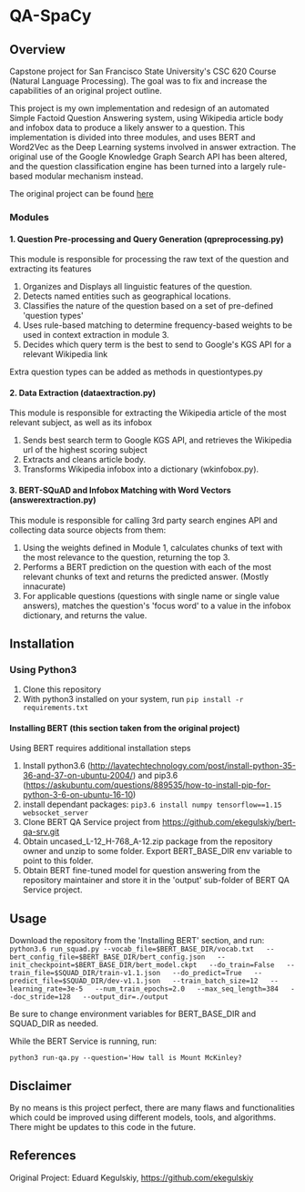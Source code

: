 # QA-SpaCy
## Overview
Capstone project for San Francisco State University's CSC 620 Course (Natural Language Processing). The goal was to fix and increase the capabilities of an original project outline.

This project is my own implementation and redesign of an automated Simple Factoid Question Answering system, using Wikipedia article body and infobox data to produce a likely answer to a question.
This implementation is divided into three modules, and uses BERT and Word2Vec as the Deep Learning systems involved in answer extraction.
The original use of the Google Knowledge Graph Search API has been altered, and the question classification engine has been turned into a largely rule-based modular mechanism instead.

The original project can be found [here](https://github.com/ekegulskiy/nlp-question-answering)

### Modules
#### 1. Question Pre-processing and Query Generation (qpreprocessing.py)
This module is responsible for processing the raw text of the question and extracting its features
1. Organizes and Displays all linguistic features of the question.
2. Detects named entities such as geographical locations.
3. Classifies the nature of the question based on a set of pre-defined 'question types'
4. Uses rule-based matching to determine frequency-based weights to be used in context extraction in module 3.
5. Decides which query term is the best to send to Google's KGS API for a relevant Wikipedia link

Extra question types can be added as methods in questiontypes.py

#### 2. Data Extraction (dataextraction.py)
This module is responsible for extracting the Wikipedia article of the most relevant subject, as well as its infobox
1. Sends best search term to Google KGS API, and retrieves the Wikipedia url of the highest scoring subject
2. Extracts and cleans article body.
3. Transforms Wikipedia infobox into a dictionary (wkinfobox.py).

#### 3. BERT-SQuAD and Infobox Matching with Word Vectors (answerextraction.py)
This module is responsible for calling 3rd party search engines API and collecting data source objects from them:
1. Using the weights defined in Module 1, calculates chunks of text with the most relevance to the question, returning the top 3.
2. Performs a BERT prediction on the question with each of the most relevant chunks of text and returns the predicted answer. (Mostly innacurate)   
3. For applicable questions (questions with single name or single value answers), matches the question's 'focus word' to a value in the infobox dictionary, and returns the value.


## Installation
### Using Python3
1. Clone this repository
2. With python3 installed on your system, run ```pip install -r requirements.txt```

#### Installing BERT (this section taken from the original project)
Using BERT requires additional installation steps
1. Install python3.6 (http://lavatechtechnology.com/post/install-python-35-36-and-37-on-ubuntu-2004/) and
pip3.6 (https://askubuntu.com/questions/889535/how-to-install-pip-for-python-3-6-on-ubuntu-16-10)
2. install dependant packages: ```pip3.6 install numpy tensorflow==1.15 websocket_server```
3. Clone BERT QA Service project from https://github.com/ekegulskiy/bert-qa-srv.git
4. Obtain uncased_L-12_H-768_A-12.zip package from the repository owner and unzip to some folder. Export BERT_BASE_DIR 
env variable to point to this folder.   
5. Obtain BERT fine-tuned model for question answering from the repository maintainer and store it in the 'output' 
sub-folder of BERT QA Service project.

## Usage
Download the repository from the 'Installing BERT' section, and run:
```python3.6 run_squad.py --vocab_file=$BERT_BASE_DIR/vocab.txt   --bert_config_file=$BERT_BASE_DIR/bert_config.json   --init_checkpoint=$BERT_BASE_DIR/bert_model.ckpt   --do_train=False   --train_file=$SQUAD_DIR/train-v1.1.json   --do_predict=True   --predict_file=$SQUAD_DIR/dev-v1.1.json   --train_batch_size=12   --learning_rate=3e-5   --num_train_epochs=2.0   --max_seq_length=384   --doc_stride=128   --output_dir=./output```

Be sure to change environment variables for BERT_BASE_DIR and SQUAD_DIR as needed.

While the BERT Service is running, run:

```python3 run-qa.py --question='How tall is Mount McKinley?```

## Disclaimer
By no means is this project perfect, there are many flaws and functionalities which could be improved using different models, tools, and algorithms. There might be updates to this code in the future.

## References
Original Project: Eduard Kegulskiy, https://github.com/ekegulskiy

